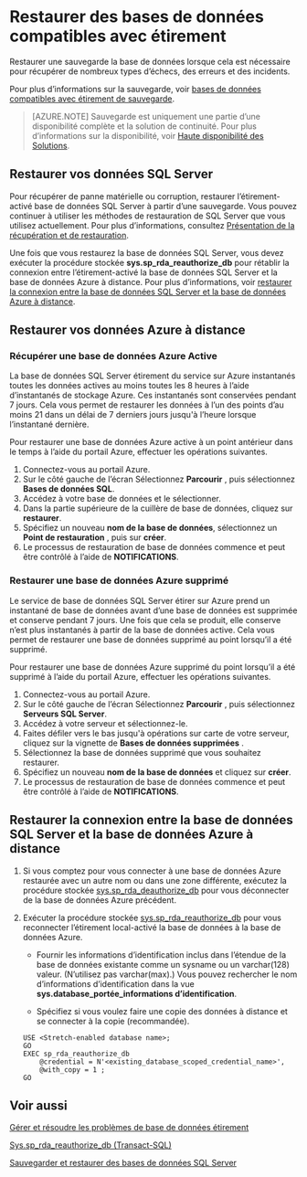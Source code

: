 <properties
    pageTitle="Restaurer des bases de données compatibles avec étirement | Microsoft Azure"
    description="Découvrez comment restaurer étirement\-activé les bases de données."
    services="sql-server-stretch-database"
    documentationCenter=""
    authors="douglaslMS"
    manager="jhubbard"
    editor=""/>

<tags
    ms.service="sql-server-stretch-database"
    ms.workload="data-management"
    ms.tgt_pltfrm="na"
    ms.devlang="na"
    ms.topic="article"
    ms.date="08/01/2016"
    ms.author="douglasl"/>

# <a name="restore-stretch-enabled-databases"></a>Restaurer des bases de données compatibles avec étirement

Restaurer une sauvegarde la base de données lorsque cela est nécessaire pour récupérer de nombreux types d’échecs, des erreurs et des incidents.

Pour plus d’informations sur la sauvegarde, voir [bases de données compatibles avec étirement de sauvegarde](sql-server-stretch-database-backup.md).

>   [AZURE.NOTE] Sauvegarde est uniquement une partie d’une disponibilité complète et la solution de continuité. Pour plus d’informations sur la disponibilité, voir [Haute disponibilité des Solutions](https://msdn.microsoft.com/library/ms190202.aspx).

## <a name="restore-your-sql-server-data"></a>Restaurer vos données SQL Server
Pour récupérer de panne matérielle ou corruption, restaurer l’étirement\-activé base de données SQL Server à partir d’une sauvegarde. Vous pouvez continuer à utiliser les méthodes de restauration de SQL Server que vous utilisez actuellement. Pour plus d’informations, consultez [Présentation de la récupération et de restauration](https://msdn.microsoft.com/library/ms191253.aspx).

Une fois que vous restaurez la base de données SQL Server, vous devez exécuter la procédure stockée **sys.sp_rda_reauthorize_db** pour rétablir la connexion entre l’étirement\-activé la base de données SQL Server et la base de données Azure à distance. Pour plus d’informations, voir [restaurer la connexion entre la base de données SQL Server et la base de données Azure à distance](#restore-the-connection-between-the-sql-server-database-and-the-remote-azure-database).

## <a name="restore-your-remote-azure-data"></a>Restaurer vos données Azure à distance

### <a name="recover-a-live-azure-database"></a>Récupérer une base de données Azure Active
La base de données SQL Server étirement du service sur Azure instantanés toutes les données actives au moins toutes les 8 heures à l’aide d’instantanés de stockage Azure. Ces instantanés sont conservées pendant 7 jours. Cela vous permet de restaurer les données à l’un des points d’au moins 21 dans un délai de 7 derniers jours jusqu'à l’heure lorsque l’instantané dernière.

Pour restaurer une base de données Azure active à un point antérieur dans le temps à l’aide du portail Azure, effectuer les opérations suivantes.

1. Connectez-vous au portail Azure.
2. Sur le côté gauche de l’écran Sélectionnez **Parcourir** , puis sélectionnez **Bases de données SQL**.
3. Accédez à votre base de données et le sélectionner.
4. Dans la partie supérieure de la cuillère de base de données, cliquez sur **restaurer**.
5. Spécifiez un nouveau **nom de la base de données**, sélectionnez un **Point de restauration** , puis sur **créer**.
6. Le processus de restauration de base de données commence et peut être contrôlé à l’aide de **NOTIFICATIONS**.

### <a name="recover-a-deleted-azure-database"></a>Restaurer une base de données Azure supprimé
Le service de base de données SQL Server étirer sur Azure prend un instantané de base de données avant d’une base de données est supprimée et conserve pendant 7 jours. Une fois que cela se produit, elle conserve n’est plus instantanés à partir de la base de données active. Cela vous permet de restaurer une base de données supprimé au point lorsqu’il a été supprimé.

Pour restaurer une base de données Azure supprimé du point lorsqu’il a été supprimé à l’aide du portail Azure, effectuer les opérations suivantes.

1. Connectez-vous au portail Azure.
2. Sur le côté gauche de l’écran Sélectionnez **Parcourir** , puis sélectionnez **Serveurs SQL Server**.
3. Accédez à votre serveur et sélectionnez-le.
4. Faites défiler vers le bas jusqu'à opérations sur carte de votre serveur, cliquez sur la vignette de **Bases de données supprimées** .
5. Sélectionnez la base de données supprimé que vous souhaitez restaurer.
5. Spécifiez un nouveau **nom de la base de données** et cliquez sur **créer**.
6. Le processus de restauration de base de données commence et peut être contrôlé à l’aide de **NOTIFICATIONS**.

## <a name="restore-the-connection-between-the-sql-server-database-and-the-remote-azure-database"></a>Restaurer la connexion entre la base de données SQL Server et la base de données Azure à distance

1.  Si vous comptez pour vous connecter à une base de données Azure restaurée avec un autre nom ou dans une zone différente, exécutez la procédure stockée [sys.sp_rda_deauthorize_db](https://msdn.microsoft.com/library/mt703716.aspx) pour vous déconnecter de la base de données Azure précédent.  

2.  Exécuter la procédure stockée [sys.sp_rda_reauthorize_db](https://msdn.microsoft.com/library/mt131016.aspx) pour vous reconnecter l’étirement local\-activé la base de données à la base de données Azure.  

    -   Fournir les informations d’identification inclus dans l’étendue de la base de données existante comme un sysname ou un varchar\(128\) valeur. \(N’utilisez pas varchar\(max\).\) Vous pouvez rechercher le nom d’informations d’identification dans la vue **sys.database\_portée\_informations d’identification**.  

    -   Spécifiez si vous voulez faire une copie des données à distance et se connecter à la copie (recommandée).  

    ```tsql  
    USE <Stretch-enabled database name>;
    GO
    EXEC sp_rda_reauthorize_db
        @credential = N'<existing_database_scoped_credential_name>',
        @with_copy = 1 ;  
    GO
    ```  

## <a name="see-also"></a>Voir aussi

[Gérer et résoudre les problèmes de base de données étirement](sql-server-stretch-database-manage.md)

[Sys.sp_rda_reauthorize_db (Transact-SQL)](https://msdn.microsoft.com/library/mt131016.aspx)

[Sauvegarder et restaurer des bases de données SQL Server](https://msdn.microsoft.com/library/ms187048.aspx)
